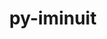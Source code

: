 ---
title: "py-iminuit"
layout: cache
categories: [package, develop-2025-03-16]
meta: {"compilers": ["gcc@=11.4.0"], "num_specs": 1, "num_specs_by_stack": {"hep": 1, "root": 1}, "oss": ["ubuntu22.04"], "platforms": ["linux"], "stacks": ["hep", "root"], "targets": ["x86_64_v3"], "versions": ["2.21.3"]}
spec_details: [{"compiler": "gcc@=11.4.0", "hash": "lm3qb7mrxxurqgoa44khcisrbqkynsmo", "os": "ubuntu22.04", "platform": "linux", "size": "-", "stacks": ["hep", "root"], "target": "x86_64_v3", "variants": ["build_system=python_pip"], "versions": ["2.21.3"]}]
---